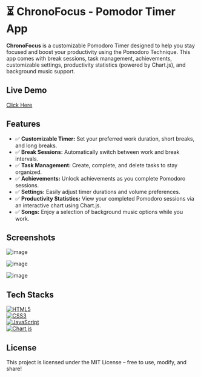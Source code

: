 # ⏳ ChronoFocus - Pomodor Timer App

**ChronoFocus** is a customizable Pomodoro Timer designed to help you stay focused and boost your productivity using the Pomodoro Technique. This app comes with break sessions, task management, achievements, customizable settings, productivity statistics (powered by Chart.js), and background music support.

## Live Demo

[Click Here](https://tom67451.github.io/chrono-focus/) 

## Features

- ✅ **Customizable Timer:** Set your preferred work duration, short breaks, and long breaks.
- ✅ **Break Sessions:** Automatically switch between work and break intervals.
- ✅ **Task Management:** Create, complete, and delete tasks to stay organized.
- ✅ **Achievements:** Unlock achievements as you complete Pomodoro sessions.
- ✅ **Settings:** Easily adjust timer durations and volume preferences.
- ✅ **Productivity Statistics:** View your completed Pomodoro sessions via an interactive chart using Chart.js.
- ✅ **Songs:** Enjoy a selection of background music options while you work.


## Screenshots

![image](https://github.com/user-attachments/assets/0816f475-5b5a-4f2a-bd15-5ed68608e8d1)

![image](https://github.com/user-attachments/assets/4e4585d7-7930-48cc-8a3d-ad4a86748f14)

![image](https://github.com/user-attachments/assets/1e3a04da-0048-40c9-8aaa-f03c4f3165a4)


## Tech Stacks

[![HTML5](https://img.shields.io/badge/HTML5-E34F26?style=for-the-badge&logo=html5&logoColor=white)](https://developer.mozilla.org/en-US/docs/Web/HTML)  
[![CSS3](https://img.shields.io/badge/CSS3-1572B6?style=for-the-badge&logo=css3&logoColor=white)](https://developer.mozilla.org/en-US/docs/Web/CSS)  
[![JavaScript](https://img.shields.io/badge/JavaScript-F7DF1E?style=for-the-badge&logo=javascript&logoColor=black)](https://developer.mozilla.org/en-US/docs/Web/JavaScript)  
[![Chart.js](https://img.shields.io/badge/Chart.js-FF6384?style=for-the-badge)](https://www.chartjs.org/)


## License

This project is licensed under the MIT License – free to use, modify, and share!
